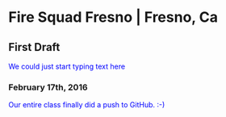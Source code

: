 # Fire Squad Fresno | Fresno, Ca 
## First Draft
<p style="color:blue;">We could just start typing text here</p>

### February 17th, 2016
<p style="color:blue;" >Our entire class finally did a push to GitHub. :-)</p>
</body>